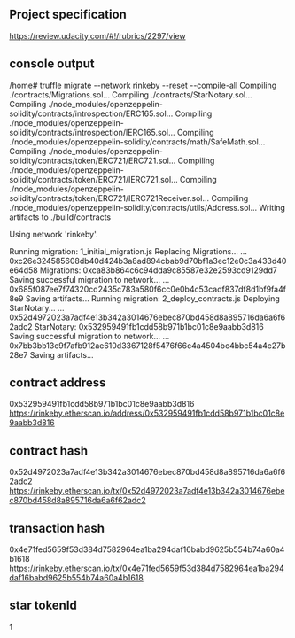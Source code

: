 


## Project specification 

https://review.udacity.com/#!/rubrics/2297/view

## console output

/home# truffle migrate --network rinkeby --reset --compile-all
Compiling ./contracts/Migrations.sol...
Compiling ./contracts/StarNotary.sol...
Compiling ./node_modules/openzeppelin-solidity/contracts/introspection/ERC165.sol...
Compiling ./node_modules/openzeppelin-solidity/contracts/introspection/IERC165.sol...
Compiling ./node_modules/openzeppelin-solidity/contracts/math/SafeMath.sol...
Compiling ./node_modules/openzeppelin-solidity/contracts/token/ERC721/ERC721.sol...
Compiling ./node_modules/openzeppelin-solidity/contracts/token/ERC721/IERC721.sol...
Compiling ./node_modules/openzeppelin-solidity/contracts/token/ERC721/IERC721Receiver.sol...
Compiling ./node_modules/openzeppelin-solidity/contracts/utils/Address.sol...
Writing artifacts to ./build/contracts

Using network 'rinkeby'.

Running migration: 1_initial_migration.js
  Replacing Migrations...
  ... 0xc26e324585608db40d424b3a8ad894cbab9d70bf1a3ec12e0c3a433d40e64d58
  Migrations: 0xca83b864c6c94dda9c85587e32e2593cd9129dd7
Saving successful migration to network...
  ... 0x685f087ee7f74320cd2435c783a580f6cc0e0b4c53cadf837df8d1bf9fa4f8e9
Saving artifacts...
Running migration: 2_deploy_contracts.js
  Deploying StarNotary...
  ... 0x52d4972023a7adf4e13b342a3014676ebec870bd458d8a895716da6a6f62adc2
  StarNotary: 0x532959491fb1cdd58b971b1bc01c8e9aabb3d816
Saving successful migration to network...
  ... 0x7bb3bb13c9f7afb912ae610d3367128f5476f66c4a4504bc4bbc54a4c27b28e7
Saving artifacts...


## contract address
0x532959491fb1cdd58b971b1bc01c8e9aabb3d816
https://rinkeby.etherscan.io/address/0x532959491fb1cdd58b971b1bc01c8e9aabb3d816

## contract hash
0x52d4972023a7adf4e13b342a3014676ebec870bd458d8a895716da6a6f62adc2
https://rinkeby.etherscan.io/tx/0x52d4972023a7adf4e13b342a3014676ebec870bd458d8a895716da6a6f62adc2

## transaction hash
0x4e71fed5659f53d384d7582964ea1ba294daf16babd9625b554b74a60a4b1618
https://rinkeby.etherscan.io/tx/0x4e71fed5659f53d384d7582964ea1ba294daf16babd9625b554b74a60a4b1618

## star tokenId
1

